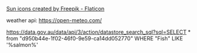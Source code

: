 <a href="https://www.flaticon.com/free-icons/sun" title="sun icons">Sun icons created by Freepik - Flaticon</a>

weather api:
https://open-meteo.com/

https://data.gov.au/data/api/3/action/datastore_search_sql?sql=SELECT \* from "d950b44e-1f02-46f0-9e59-ca14dd052770" WHERE "Fish" LIKE '%salmon%'
